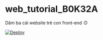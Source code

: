 # web_tutorial_B0K32A
Dăm ba cái website trẻ con front-end :D

[![Deploy](https://www.herokucdn.com/deploy/button.png)](https://heroku.com/deploy?template=https://github.com/Karamel2002/B0k32Aweb)
